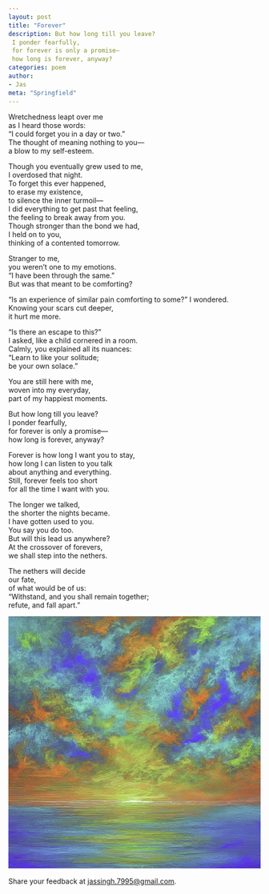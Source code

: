 ```yaml
---
layout: post
title: "Forever"
description: But how long till you leave?  
 I ponder fearfully,  
 for forever is only a promise—  
 how long is forever, anyway?  
categories: poem
author:
- Jas
meta: "Springfield"
---
```


Wretchedness leapt over me  
as I heard those words:  
“I could forget you in a day or two.”  
The thought of meaning nothing to you—  
a blow to my self-esteem.  

Though you eventually grew used to me,  
I overdosed that night.  
To forget this ever happened,  
to erase my existence,  
to silence the inner turmoil—  
I did everything to get past that feeling,  
the feeling to break away from you.  
Though stronger than the bond we had,  
I held on to you,  
thinking of a contented tomorrow.  

Stranger to me,  
you weren’t one to my emotions.  
“I have been through the same.”  
But was that meant to be comforting?  

“Is an experience of similar pain comforting to some?” I wondered.  
Knowing your scars cut deeper,  
it hurt me more.  

“Is there an escape to this?”  
I asked, like a child cornered in a room.  
Calmly, you explained all its nuances:  
“Learn to like your solitude;  
be your own solace.”  

You are still here with me,  
woven into my everyday,  
part of my happiest moments.  

But how long till you leave?  
I ponder fearfully,  
for forever is only a promise—  
how long is forever, anyway?  

Forever is how long I want you to stay,  
how long I can listen to you talk  
about anything and everything.  
Still, forever feels too short  
for all the time I want with you.  

The longer we talked,  
the shorter the nights became.  
I have gotten used to you.  
You say you do too.  
But will this lead us anywhere?  
At the crossover of forevers,  
we shall step into the nethers.  

The nethers will decide  
our fate,  
of what would be of us:  
“Withstand, and you shall remain together;  
refute, and fall apart.”  

![A vibrant pastel landscape painting of a sunset over a calm ocean. The sky is awash with bright colors of orange, yellow, blue, and green. The water reflects the colors of the sky, creating a mirror-like image. The sun is setting in the distance, casting a warm glow over the scene.](forever.jpg "Forever") 

Share your feedback at [jassingh.7995@gmail.com](mailto:jassingh.7995@gmail.com?subject=Feedback).